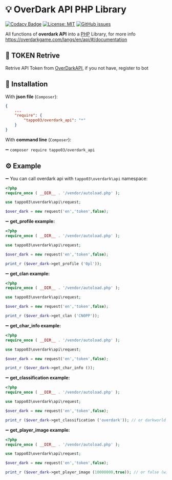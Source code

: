 # 💡 OverDark API PHP Library
[![Codacy Badge](https://app.codacy.com/project/badge/Grade/145b8d41e484414ea81272c3997e5468)](https://www.codacy.com/manual/tappo03/overdark?utm_source=github.com&amp;utm_medium=referral&amp;utm_content=tappo03/overdark&amp;utm_campaign=Badge_Grade)
[![License: MIT](https://img.shields.io/github/license/tappo03/overdark)](https://opensource.org/licenses/MIT)
[![GitHub issues](https://img.shields.io/github/issues/tappo03/overdark)](https://github.com/tappo03/overdark)

All functions of **overdark API** into a [PHP](<https://php.net>) Library, for more info <https://overdarkgame.com/langs/en/api/#/documentation>

## 🔗 TOKEN Retrive
Retrive API Token from [OverDarkAPI](<https://t.me/OverDarkAPI_bot>), if you not have, register to bot

## 💾 Installation
With **json file** (`Composer`):
``` json
{
    ...
    "require": {
        "tappo03/overdark_api": "*"
    }
}
```
With **command line** (`Composer`):

➖ `composer require tappo03/overdark_api`
## ⚙️ Example
➖ You can call overdark api with `tappo03\overdark\api` namespace:
```php
<?php
require_once ( __DIR__ . '/vendor/autoload.php' );

use tappo03\overdark\api\request;

$over_dark = new request('en','token',false);
```
➖ **get_profile example:**
```php
<?php
require_once ( __DIR__ . '/vendor/autoload.php' );

use tappo03\overdark\api\request;

$over_dark = new request('en','token',false);

print_r ($over_dark->get_profile ('0pl'));
```
➖ **get_clan example:**
```php
<?php
require_once ( __DIR__ . '/vendor/autoload.php' );

use tappo03\overdark\api\request;

$over_dark = new request('en','token',false);

print_r ($over_dark->get_clan ('CN0PP'));
```
➖ **get_char_info example:**
```php
<?php
require_once ( __DIR__ . '/vendor/autoload.php' );

use tappo03\overdark\api\request;

$over_dark = new request('en','token',false);

print_r ($over_dark->get_char_info ());
```
➖ **get_classification example:**
```php
<?php
require_once ( __DIR__ . '/vendor/autoload.php' );

use tappo03\overdark\api\request;

$over_dark = new request('en','token',false);

print_r ($over_dark->get_classification ('overdark')); // or darkworld
```
➖ **get_player_image example:**
```php
<?php
require_once ( __DIR__ . '/vendor/autoload.php' );

use tappo03\overdark\api\request;

$over_dark = new request('en','token',false);

print_r ($over_dark->get_player_image (10000000,true)); // or false (without background)
```
